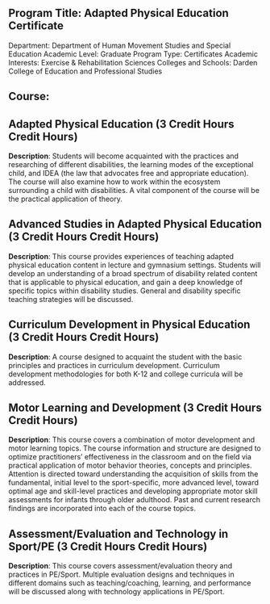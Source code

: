 ## Program Title: Adapted Physical Education Certificate
Department: Department of Human Movement Studies and Special Education
Academic Level: Graduate
Program Type: Certificates
Academic Interests: Exercise & Rehabilitation Sciences
Colleges and Schools: Darden College of Education and Professional Studies

## Course:
## Adapted Physical Education (3 Credit Hours Credit Hours)
  **Description**: Students will become acquainted with the practices and researching of different disabilities, the learning modes of the exceptional child, and IDEA (the law that advocates free and appropriate education). The course will also examine how to work within the ecosystem surrounding a child with disabilities. A vital component of the course will be the practical application of theory.

## Advanced Studies in Adapted Physical Education (3 Credit Hours Credit Hours)
  **Description**: This course provides experiences of teaching adapted physical education content in lecture and gymnasium settings. Students will develop an understanding of a broad spectrum of disability related content that is applicable to physical education, and gain a deep knowledge of specific topics within disability studies. General and disability specific teaching strategies will be discussed.

## Curriculum Development in Physical Education (3 Credit Hours Credit Hours)
  **Description**: A course designed to acquaint the student with the basic principles and practices in curriculum development. Curriculum development methodologies for both K-12 and college curricula will be addressed.

## Motor Learning and Development (3 Credit Hours Credit Hours)
  **Description**: This course covers a combination of motor development and motor learning topics. The course information and structure are designed to optimize practitioners’ effectiveness in the classroom and on the field via practical application of motor behavior theories, concepts and principles. Attention is directed toward understanding the acquisition of skills from the fundamental, initial level to the sport-specific, more advanced level, toward optimal age and skill-level practices and developing appropriate motor skill assessments for infants through older adulthood. Past and current research findings are incorporated into each of the course topics.

## Assessment/Evaluation and Technology in Sport/PE (3 Credit Hours Credit Hours)
  **Description**: This course covers assessment/evaluation theory and practices in PE/Sport. Multiple evaluation designs and techniques in different domains such as teaching/coaching, learning, and performance will be discussed along with technology applications in PE/Sport.

